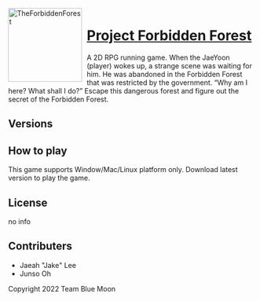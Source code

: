 <img width="150" height="150" align="left" style="float: left; margin: 0 10px 0 0;" alt="TheForbiddenForest" src="https://cdn.discordapp.com/avatars/636484020301201418/c42cd65954060d3fdf4e0a3bab01990c.png?size=1024"> 


# [Project Forbidden Forest](https://github.com/RuthGyeul/Forbidden-Forest-Resources)
A 2D RPG running game. When the JaeYoon (player) wokes up, a strange scene was waiting for him. He was abandoned in the Forbidden Forest that was restricted by the government. “Why am I here? What shall I do?” Escape this dangerous forest and figure out the secret of the Forbidden Forest.

## Versions


## How to play
This game supports Window/Mac/Linux platform only.
Download latest version to play the game.

## License
no info

## Contributers
- Jaeah "Jake" Lee
- Junso Oh

Copyright 2022 Team Blue Moon
